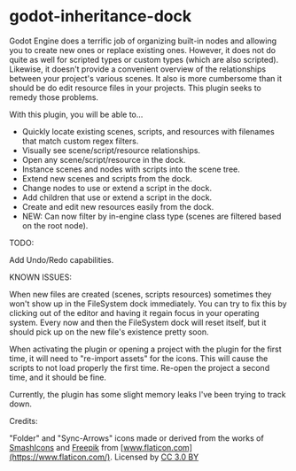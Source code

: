 # godot-inheritance-dock

Godot Engine does a terrific job of organizing built-in nodes and allowing you to create new ones or replace existing ones. However, it does not do quite as well for scripted types or custom types (which are also scripted). Likewise, it doesn't provide a convenient overview of the relationships between your project's various scenes. It also is more cumbersome than it should be do edit resource files in your projects. This plugin seeks to remedy those problems.

With this plugin, you will be able to...

- Quickly locate existing scenes, scripts, and resources with filenames that match custom regex filters.
- Visually see scene/script/resource relationships.
- Open any scene/script/resource in the dock.
- Instance scenes and nodes with scripts into the scene tree.
- Extend new scenes and scripts from the dock.
- Change nodes to use or extend a script in the dock.
- Add children that use or extend a script in the dock.
- Create and edit new resources easily from the dock.
- NEW: Can now filter by in-engine class type (scenes are filtered based on the root node).

TODO:

Add Undo/Redo capabilities.

KNOWN ISSUES:

When new files are created (scenes, scripts resources) sometimes they won't show up in the FileSystem dock immediately. You can try to fix this by clicking out of the editor and having it regain focus in your operating system. Every now and then the FileSystem dock will reset itself, but it should pick up on the new file's existence pretty soon.

When activating the plugin or opening a project with the plugin for the first time, it will need to "re-import assets" for the icons. This will cause the scripts to not load properly the first time. Re-open the project a second time, and it should be fine.

Currently, the plugin has some slight memory leaks I've been trying to track down.

Credits:

"Folder" and "Sync-Arrows" icons made or derived from the works of [SmashIcons](https://www.flaticon.com/authors/smashicons) and [Freepik](https://www.flaticon.com/authors/freepik) from [www.flaticon.com](https://www.flaticon.com/). Licensed by [CC 3.0 BY](http://creativecommons.org/licenses/by/3.0/)
